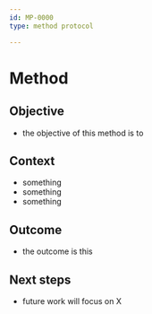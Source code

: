 ```yaml
---
id: MP-0000
type: method protocol

---
```


# Method

## Objective

- the objective of this method is to

## Context

- something
- something
- something

## Outcome

- the outcome is this

## Next steps

- future work will focus on X